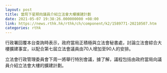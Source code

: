 ```yaml
---
layout: post
title: 當局下星期向議員介紹立法會大樓擴建計劃
date: 2021-05-07 19:38:26.000000000 +08:00
link: https://news.rthk.hk/rthk/ch/component/k2/1589771-20210507.htm
categories: rthk
---
```


行政署回覆本台查詢時表示，政府當局正積極與立法會秘書處，討論立法會綜合大樓擴建事宜，以配合第七屆立法會議員由70人增加至90人的安排。

立法會行政管理委員會下周一將舉行特別會議，據了解，議程包括由政府當局向議員介紹立法會大樓的擴建計劃。
